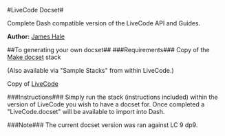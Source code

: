#LiveCode Docset#

Complete Dash compatible version of the LiveCode API and Guides.

**Author:** [James Hale](https://github.com/jameshale)

##To generating your own docset##
###Requirements###
Copy of the [Make docset](http://livecodeshare.runrev.com/stack/845/Make-DocSet) stack

(Also available via "Sample Stacks" from within LiveCode.)

Copy of [LiveCode](http://downloads.livecode.com/livecode/)

###Instructions###
Simply run the stack (instructions included) within the version of LiveCode you wish to have a docset for. Once completed a "LiveCode.docset" will be available to import into Dash.

###Note###
The current docset version was ran against LC 9 dp9.
